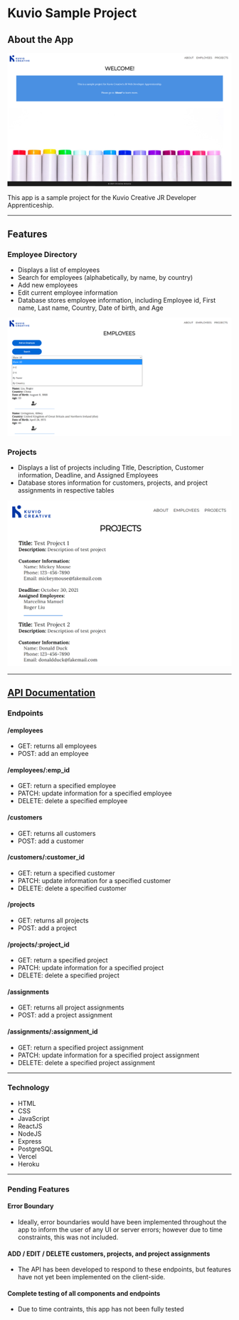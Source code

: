# Kuvio Sample Project

## About the App

![Home Page](src/images/app-screenshots/home.png)

This app is a sample project for the Kuvio Creative JR Developer Apprenticeship.

---

## Features

### Employee Directory

- Displays a list of employees
- Search for employees (alphabetically, by name, by country)
- Add new employees
- Edit current employee information
- Database stores employee information, including Employee id, First name, Last name, Country, Date of birth, and Age

![Employee Directory](src/images/app-screenshots/employee-directory.png)

### Projects

- Displays a list of projects including Title, Description, Customer information, Deadline, and Assigned Employees
- Database stores information for customers, projects, and project assignments in respective tables

![Projects](src/images/app-screenshots/project-list.png)

---

## [API Documentation](https://kuvio-api.herokuapp.com/api)

### Endpoints

#### /employees

- GET: returns all employees
- POST: add an employee

#### /employees/:emp_id

- GET: return a specified employee
- PATCH: update information for a specified employee
- DELETE: delete a specified employee

#### /customers

- GET: returns all customers
- POST: add a customer

#### /customers/:customer_id

- GET: return a specified customer
- PATCH: update information for a specified customer
- DELETE: delete a specified customer

#### /projects

- GET: returns all projects
- POST: add a project

#### /projects/:project_id

- GET: return a specified project
- PATCH: update information for a specified project
- DELETE: delete a specified project

#### /assignments

- GET: returns all project assignments
- POST: add a project assignment

#### /assignments/:assignment_id

- GET: return a specified project assignment
- PATCH: update information for a specified project assignment
- DELETE: delete a specified project assignment

---

### Technology

- HTML
- CSS
- JavaScript
- ReactJS
- NodeJS
- Express
- PostgreSQL
- Vercel
- Heroku

---

### Pending Features

#### Error Boundary

- Ideally, error boundaries would have been implemented throughout the app to inform the user of any UI or server errors; however due to time constraints, this was not included.

#### ADD / EDIT / DELETE customers, projects, and project assignments

- The API has been developed to respond to these endpoints, but features have not yet been implemented on the client-side.

#### Complete testing of all components and endpoints

- Due to time contraints, this app has not been fully tested
